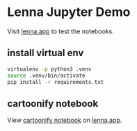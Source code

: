 # Lenna Jupyter Demo

Visit [lenna.app](https://lenna.app/jupyter) to test the notebooks.

## install virtual env

```bash
virtualenv -p python3 .venv
source .venv/bin/activate
pip install -r requirements.txt
```

## cartoonify notebook

View [cartoonify notebook](content/cartoonify.ipynb) on [lenna.app](https://lenna.app/jupyter/retro/notebooks/?path=content/cartoonify.ipynb).
